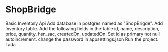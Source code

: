 # ShopBridge
Basic Inventory Api
Add database in postgres named as "ShopBrigde".
Add Inventory table.
Add the following fields in the table
id, name, description, price, quantity, hsn_sac, createdOn, updatedOn.
Set id as primary not null autoincrement.
change the password in appsettings.json
Run the project.
Tada
